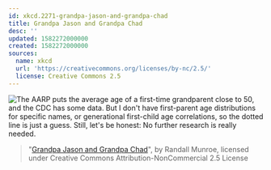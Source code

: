 ```yaml
---
id: xkcd.2271-grandpa-jason-and-grandpa-chad
title: Grandpa Jason and Grandpa Chad
desc: ''
updated: 1582272000000
created: 1582272000000
sources:
  name: xkcd
  url: 'https://creativecommons.org/licenses/by-nc/2.5/'
  license: Creative Commons 2.5
---
```

![The AARP puts the average age of a first-time grandparent close to 50, and the CDC has some data. But I don't have first-parent age distributions for specific names, or generational first-child age correlations, so the dotted line is just a guess. Still, let's be honest: No further research is really *needed.*](https://imgs.xkcd.com/comics/grandpa_jason_and_grandpa_chad.png)
> "[Grandpa Jason and Grandpa Chad](https://xkcd.com/2271/)", by Randall Munroe, licensed under Creative Commons Attribution-NonCommercial 2.5 License
